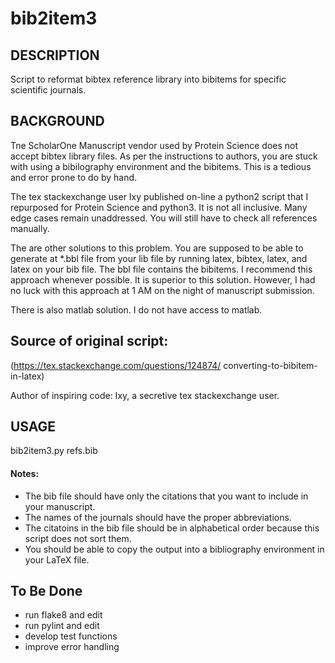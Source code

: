 # bib2item3

## DESCRIPTION

Script to reformat bibtex reference library into bibitems for specific 
scientific journals. 


## BACKGROUND

Tne ScholarOne Manuscript vendor used by Protein Science does not accept
bibtex library files. As per the instructions to authors, you are stuck
with using a bibilography environment and the bibitems. This is a tedious
and error prone to do by hand.

The tex stackexchange user Ixy published on-line a python2 script that I 
repurposed for Protein Science and python3. It is not all inclusive. Many 
edge cases remain unaddressed. You will still have to check all references 
manually.

The are other solutions to this problem. You are supposed to be able to 
generate at *.bbl file from your lib file by running latex, bibtex, latex,
and latex on your bib file. The bbl file contains the bibitems. I recommend
this approach whenever possible. It is superior to this solution. However,
I had no luck with this approach at 1 AM on the night of manuscript submission.

There is also matlab solution. I do not have access to matlab. 


## Source of original script: 
(https://tex.stackexchange.com/questions/124874/
converting-to-bibitem-in-latex)

Author of inspiring code: Ixy, a secretive tex stackexchange user.


## USAGE

bib2item3.py refs.bib

#### Notes:

- The bib file should have only the citations that you want to include in your manuscript.
- The names of the journals should have the proper abbreviations. 
- The citatoins in the bib file should be in alphabetical order because this script does not sort them.
- You should be able to copy the output into a bibliography environment in your LaTeX file. 


## To Be Done

- run flake8 and edit
- run pylint and edit
- develop test functions
- improve error handling
